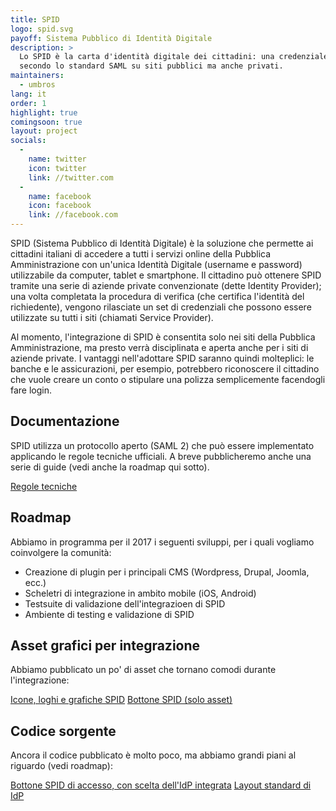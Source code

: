 ```yaml
---
title: SPID
logo: spid.svg
payoff: Sistema Pubblico di Identità Digitale
description: >
  Lo SPID è la carta d'identità digitale dei cittadini: una credenziale unica di accesso, con identità verificata, che può essere integrata
  secondo lo standard SAML su siti pubblici ma anche privati.
maintainers:
  - umbros
lang: it
order: 1
highlight: true
comingsoon: true
layout: project
socials:
  -
    name: twitter
    icon: twitter
    link: //twitter.com
  -
    name: facebook
    icon: facebook
    link: //facebook.com
---
```


SPID (Sistema Pubblico di Identità Digitale) è la soluzione che permette ai cittadini italiani di accedere a tutti i servizi online 
della Pubblica Amministrazione con un'unica Identità Digitale (username e password) utilizzabile da computer, tablet e smartphone.
Il cittadino può ottenere SPID tramite una serie di aziende private convenzionate (dette Identity Provider); una volta completata
la procedura di verifica (che certifica l'identità del richiedente), vengono rilasciate un set di credenziali che possono essere
utilizzate su tutti i siti (chiamati Service Provider).

Al momento, l'integrazione di SPID è consentita solo nei siti della Pubblica Amministrazione, ma presto verrà disciplinata e aperta
anche per i siti di aziende private. I vantaggi nell'adottare SPID saranno quindi molteplici: le banche e le assicurazioni, per esempio,
potrebbero riconoscere il cittadino che vuole creare un conto o stipulare una polizza semplicemente facendogli fare login.

## Documentazione

SPID utilizza un protocollo aperto (SAML 2) che può essere implementato applicando le regole tecniche ufficiali. A breve pubblicheremo
anche una serie di guide (vedi anche la roadmap qui sotto).

[Regole tecniche](http://spid-regole-tecniche.readthedocs.io/en/latest/)

## Roadmap

Abbiamo in programma per il 2017 i seguenti sviluppi, per i quali vogliamo coinvolgere la comunità:

 * Creazione di plugin per i principali CMS (Wordpress, Drupal, Joomla, ecc.)
 * Scheletri di integrazione in ambito mobile (iOS, Android)
 * Testsuite di validazione dell'integrazioen di SPID
 * Ambiente di testing e validazione di SPID


## Asset grafici per integrazione

Abbiamo pubblicato un po' di asset che tornano comodi durante l'integrazione:

[Icone, loghi e grafiche SPID](https://github.com/italia/spid-graphics)
[Bottone SPID (solo asset)](https://github.com/italia/spid-button)


## Codice sorgente

Ancora il codice pubblicato è molto poco, ma abbiamo grandi piani al riguardo (vedi roadmap):

[Bottone SPID di accesso, con scelta dell'IdP integrata](https://github.com/italia/spid-sp-access-button)
[Layout standard di IdP](https://github.com/italia/spid-idp-login-layout)




